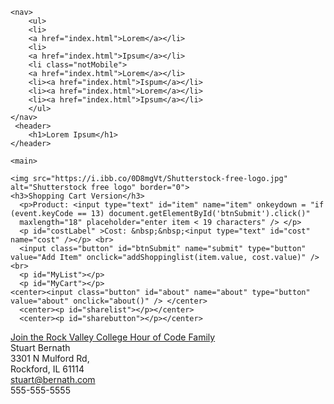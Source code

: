 <!-- <!DOCTYPE html> -->

<html>
  <head>
    <meta charset="utf-8">
    <meta http-equiv="X-UA-Compatible" content="IE=edge">
    <meta name="viewport" content="width=device-width, initial-scale=1">
    <meta name="description" content="">
    <meta name="author" content="">
    <link rel="stylesheet" href="lib/style.css">
    <title>Shopping Cart Version</title> 
    <script src="lib/script.js"></script> 
  </head>

  <body>
   
    <nav>
        <ul>
        <li>
        <a href="index.html">Lorem</a></li>
        <li>
        <a href="index.html">Ipsum</a></li>
        <li class="notMobile">
        <a href="index.html">Lorem</a></li>
        <li><a href="index.html">Ispum</a></li> 
        <li><a href="index.html">Lorem</a></li>
        <li><a href="index.html">Ipsum</a></li>
        </ul>
    </nav>
     <header>
        <h1>Lorem Ipsum</h1>
    </header>
     
    <main>
     
    <img src="https://i.ibb.co/0D8mgVt/Shutterstock-free-logo.jpg" alt="Shutterstock free logo" border="0">
    <h3>Shopping Cart Version</h3>
      <p>Product: <input type="text" id="item" name="item" onkeydown = "if (event.keyCode == 13) document.getElementById('btnSubmit').click()" 
      maxlength="18" placeholder="enter item < 19 characters" /> </p>
      <p id="costLabel" >Cost: &nbsp;&nbsp;<input type="text" id="cost" name="cost" /></p> <br> 
      <input class="button" id="btnSubmit" name="submit" type="button" value="Add Item" onclick="addShoppinglist(item.value, cost.value)" /><br>
      <p id="MyList"></p>
      <p id="MyCart"></p>   
    <center><input class="button" id="about" name="about" type="button" value="about" onclick="about()" /> </center>
      <center><p id="sharelist"></p></center>
      <center><p id="sharebutton"></p></center>

     



  </main>
  </body>

  <footer>
         <a href="http://rvchourofcode.com" target="_blank">Join the Rock Valley College Hour of Code Family</a><br>
         Stuart Bernath<br>
            3301 N Mulford Rd,<br> Rockford, IL 61114<br>
            <a href="mailto:stuart@bernath.com">stuart@bernath.com</a><br>
            555-555-5555<br>
  </footer>

  
</html>
